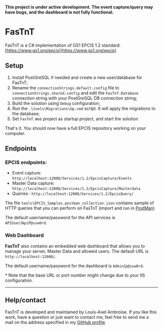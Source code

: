 **This project is under active development. The event capture/query may have bugs, and the dashboard is not fully functional.** 

# FasTnT
FasTnT is a C# implementation of GS1 EPCIS 1.2 standard. [https://www.gs1.org/epcis](https://www.gs1.org/epcis)

## Setup

1. Install PostGreSQL if needed and create a new user/database for FasTnT;
2. Rename the `connectionStrings.default.config` file to `connectionStrings.shared.config` and edit the `FasTnT.Database` connection string with your PostGreSQL DB connection string;
3. Build the solution using `Debug` configuration;
4. Run the `.\tools\Migrations\Up.cmd` script. It will apply the migrations to the database;
5. Set `FasTnT.Web` project as startup project, and start the solution

That's it. You should now have a full EPCIS repository working on your computer.

## Endpoints

### EPCIS endpoints:

- Event capture: `http://localhost:12008/Services/1.2/EpcisCapture/Events` 
- Master Data capture: `http://localhost:12008/Services/1.2/EpcisCapture/Masterdata` 
- Queries : `http://localhost:12008/Services/1.2/EpcisQuery/`

The file `tools\EPCIS_Samples.postman_collection.json` contains sample of HTTP queries that you can perform on FasTnT (import and run in [PostMan](https://www.getpostman.com/))

The default username/password for the API services is `APIUser`/`ApiP@ssw0rd`.

### Web Dashboard

**FasTnT** also contains an embedded web dashboard that allows you to manage your server, Master Data and allowed users. The default URL is `http://localhost:12008/`.

The default username/password for the dashboard is `Admin`/`p@ssw0rd`.


\* Note that the base URL or port number might change due to your IIS configuration.

----------

## Help/contact

FasTnT is developed and maintained by Louis-Axel Ambroise. If you like this work, have a question or just want to contact me, feel free to send me a mail on the address specified in my [GitHub profile](http://github.com/louisaxel-ambroise).